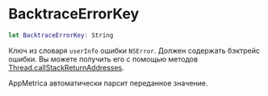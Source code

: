 # BacktraceErrorKey

```swift translate=no
let BacktraceErrorKey: String
```

Ключ из словаря `userInfo` ошибки `NSError`. Должен содержать бэктрейс ошибки. Вы можете получить его с помощью методов [Thread.callStackReturnAddresses](https://developer.apple.com/documentation/foundation/thread/1409565-callstackreturnaddresses).

АppMetrica автоматически парсит переданное значение.
